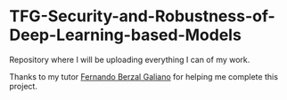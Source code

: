 # TFG-Security-and-Robustness-of-Deep-Learning-based-Models
Repository where I will be uploading everything I can of my work.

Thanks to my tutor [Fernando Berzal Galiano](https://www.ugr.es/personal/fernando-berzal-galiano) for helping me complete this project.

